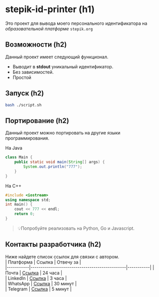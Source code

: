 # stepik-id-printer (h1)
Это проект для вывода моего персонального идентификатора на *образовательной платформе* ```stepik.org```
## Возможности (h2)
Данный проект имеет следующий функционал.
* Выводит в **stdout** уникальный идентификатор.
* Без зависимостей.
* Простой
## Запуск (h2)
```bash
bash ./script.sh
```   
## Портирование (h2)
Данный проект можно портировать на другие языки программирования. 

На Java
```Java
class Main {
	public static void main(String[] args) {
		System.out.println("777");
	}
}
```
На C++
```C++
#include <iostream>
using namespace std;
int main() {
	cout << 777 << endl;
	return 0;
}
```
>:bulb:Попробуйте реализовать на Python, Go и Javascript.
## Контакты разработчика (h2)
Ниже найдете список ссылок для связки с автором.  
| Платформа | Ссылка                                        | Отвечу за |  
|-----------|-----------------------------------------------|-----------|
| Почта     | [Ссылка](https://github.com/Imam26/jusan-git) | 24 часа   |  
| LinkedIn  | [Ссылка](https://github.com/Imam26/jusan-git) | 3 часа    |  
| WhatsApp  | [Ссылка](https://github.com/Imam26/jusan-git) | 30 минут  |  
| Telegram  | [Ссылка](https://github.com/Imam26/jusan-git) | 5 минут   |   

